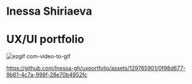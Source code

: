 
# Inessa Shiriaeva
# UX/UI portfolio
![ezgif com-video-to-gif](https://github.com/Inessa-gh/uxportfolio/assets/129765901/1fc639e2-0be3-4635-867f-489c29eeade0)




https://github.com/Inessa-gh/uxportfolio/assets/129765901/0f98d677-9b61-4c7a-998f-28e70b4952fc

